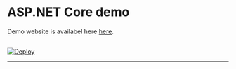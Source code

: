 # ASP.NET Core demo

Demo website is availabel here [here][1].

##
<a href="https://heroku.com/deploy">
  <img src="https://www.herokucdn.com/deploy/button.svg" alt="Deploy">
</a>

---
[1]: https://aspnetcore-demo.herokuapp.com

